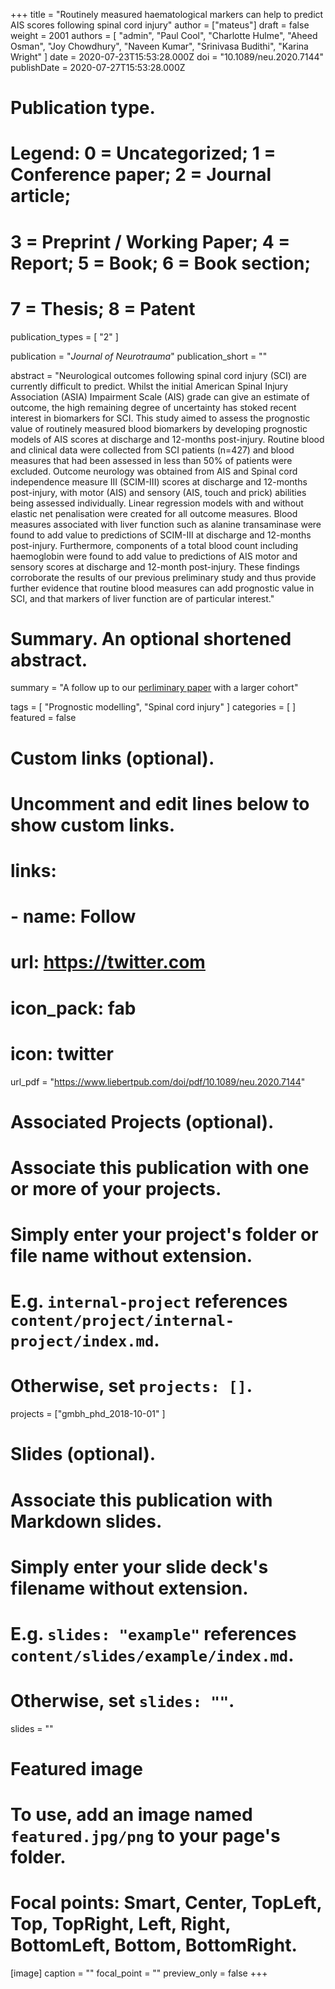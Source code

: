 +++
title = "Routinely measured haematological markers can help to predict AIS scores following spinal cord injury"
author = ["mateus"]
draft = false
weight = 2001
authors = [
  "admin",
  "Paul Cool",
  "Charlotte Hulme",
  "Aheed Osman",
  "Joy Chowdhury",
  "Naveen Kumar",
  "Srinivasa Budithi",
  "Karina Wright"
]
date = 2020-07-23T15:53:28.000Z
doi = "10.1089/neu.2020.7144"
publishDate = 2020-07-27T15:53:28.000Z

# Publication type.
# Legend: 0 = Uncategorized; 1 = Conference paper; 2 = Journal article;
# 3 = Preprint / Working Paper; 4 = Report; 5 = Book; 6 = Book section;
# 7 = Thesis; 8 = Patent
publication_types = [ "2" ]

publication = "*Journal of Neurotrauma*"
publication_short = ""

abstract = "Neurological outcomes following spinal cord injury (SCI) are currently difficult to predict. Whilst the initial American Spinal Injury Association (ASIA) Impairment Scale (AIS) grade can give an estimate of outcome, the high remaining degree of uncertainty has stoked recent interest in biomarkers for SCI. This study aimed to assess the prognostic value of routinely measured blood biomarkers by developing prognostic models of AIS scores at discharge and 12-months post-injury. Routine blood and clinical data were collected from SCI patients (n=427) and blood measures that had been assessed in less than 50% of patients were excluded. Outcome neurology was obtained from AIS and Spinal cord independence measure III (SCIM-III) scores at discharge and 12-months post-injury, with motor (AIS) and sensory (AIS, touch and prick) abilities being assessed individually. Linear regression models with and without elastic net penalisation were created for all outcome measures. Blood measures associated with liver function such as alanine transaminase were found to add value to predictions of SCIM-III at discharge and 12-months post-injury. Furthermore, components of a total blood count including haemoglobin were found to add value to predictions of AIS motor and sensory scores at discharge and 12-month post-injury. These findings corroborate the results of our previous preliminary study and thus provide further evidence that routine blood measures can add prognostic value in SCI, and that markers of liver function are of particular interest."

# Summary. An optional shortened abstract.
summary = "A follow up to our [perliminary paper](https://www.liebertpub.com/doi/10.1089/neu.2019.6495) with a larger cohort"

tags = [ "Prognostic modelling", "Spinal cord injury" ]
categories = [ ]
featured = false


# Custom links (optional).
#   Uncomment and edit lines below to show custom links.
# links:
# - name: Follow
#   url: https://twitter.com
#   icon_pack: fab
#   icon: twitter
url_pdf = "https://www.liebertpub.com/doi/pdf/10.1089/neu.2020.7144"


# Associated Projects (optional).
#   Associate this publication with one or more of your projects.
#   Simply enter your project's folder or file name without extension.
#   E.g. `internal-project` references `content/project/internal-project/index.md`.
#   Otherwise, set `projects: []`.
projects = ["gmbh_phd_2018-10-01" ]


# Slides (optional).
#   Associate this publication with Markdown slides.
#   Simply enter your slide deck's filename without extension.
#   E.g. `slides: "example"` references `content/slides/example/index.md`.
#   Otherwise, set `slides: ""`.
slides = ""

# Featured image
# To use, add an image named `featured.jpg/png` to your page's folder.
# Focal points: Smart, Center, TopLeft, Top, TopRight, Left, Right, BottomLeft, Bottom, BottomRight.
[image]
caption = ""
focal_point = ""
preview_only = false
+++
